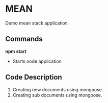 # MEAN
Demo mean stack application

## Commands
__npm start__
- Starts node application

## Code Description
1. Creating new documents using mongoose.
2. Creating sub documents using mongoose.
 





